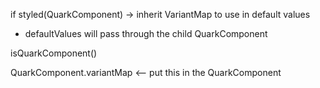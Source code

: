 if styled(QuarkComponent) -> inherit VariantMap to use in default values
  - defaultValues will pass through the child QuarkComponent

isQuarkComponent()

QuarkComponent.variantMap <-- put this in the QuarkComponent
